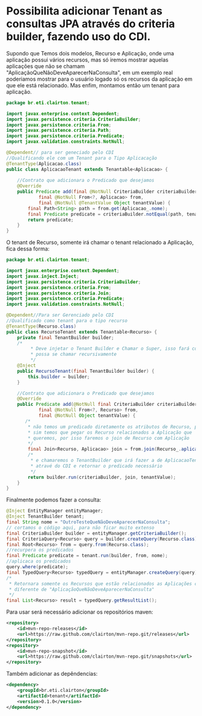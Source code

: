 # Possibilita adicionar Tenant as consultas JPA através do criteria builder, fazendo uso do CDI.

   Supondo que Temos dois modelos, Recurso e Aplicação, onde uma aplicação
possui vários recursos, mas só iremos mostrar aquelas aplicações que não se
chamam "AplicaçãoQueNãoDeveAparecerNaConsulta", em um exemplo real
poderiamos mostrar para o usuário logado só os recursos da aplicação em que
ele está relacionado. Mas enfim, montamos então um tenant para aplicação.
    
```java	
package br.eti.clairton.tenant;

import javax.enterprise.context.Dependent;
import javax.persistence.criteria.CriteriaBuilder;
import javax.persistence.criteria.From;
import javax.persistence.criteria.Path;
import javax.persistence.criteria.Predicate;
import javax.validation.constraints.NotNull;

@Dependent// para ser geneciado pelo CDI
//Qualificando ele com um Tenant para o Tipo Aplicacação
@TenantType(Aplicacao.class)
public class AplicacaoTenant extends Tenantable<Aplicacao> {
	
	//Contrato que adicionara o Predicado que desejamos
	@Override
	public Predicate add(final @NotNull CriteriaBuilder criteriaBuilder,
			final @NotNull From<?, Aplicacao> from,
			final @NotNull @TenantValue Object tenantValue) {
		final Path<String> path = from.get(Aplicacao_.nome);
		final Predicate predicate = criteriaBuilder.notEqual(path, tenantValue);
		return predicate;
	}
}
```
O tenant de Recurso, somente irá chamar o tenant relacionado a Aplicação, fica 
dessa forma:
```java
package br.eti.clairton.tenant;

import javax.enterprise.context.Dependent;
import javax.inject.Inject;
import javax.persistence.criteria.CriteriaBuilder;
import javax.persistence.criteria.From;
import javax.persistence.criteria.Join;
import javax.persistence.criteria.Predicate;
import javax.validation.constraints.NotNull;

@Dependent//Para ser Gerenciado pelo CDI
//Qualificado como tenant para o tipo recurso
@TenantType(Recurso.class)
public class RecursoTenant extends Tenantable<Recurso> {
	private final TenantBuilder builder;
	/*
     	 * Deve injetar o Tenant Builder e Chamar o Super, isso fará com que ele
         * possa se chamar recursivamente
     	 */
	@Inject
	public RecursoTenant(final TenantBuilder builder) {
		this.builder = builder;
	}

	//Contrato que adicionara o Predicado que desejamos
	@Override
	public Predicate add(@NotNull final CriteriaBuilder criteriaBuilder,
			final @NotNull From<?, Recurso> from,
			final @NotNull Object tenantValue) {
       /*
        * não temos um predicado diretamente os atributos de Recurso, para
        * sim temos que pegar os Recurso relacionados a Aplicação que
        * queremos, por isso faremos o join de Recurso com Aplicação
        */
		final Join<Recurso, Aplicacao> join = from.join(Recurso_.aplicacao);
		/*
	     * e chamaremos o TenantBuilder que irá fazer a de AplicacaoTenant#add
	     * atravé do CDI e retornar o predicado necessário
	     */
		return builder.run(criteriaBuilder, join, tenantValue);
	}
}
```
Finalmente podemos fazer a consulta:

```java
@Inject EntityManager entityManager;
@Inject TenantBuilder tenant;
final String nome = "OutroTesteQueNãoDeveAparecerNaConsulta";
// cortamos o código aqui, para não ficar muito extenso
final CriteriaBuilder builder = entityManager.getCriteriaBuilder();
final CriteriaQuery<Recurso> query = builder.createQuery(Recurso.class);
final Root<Recurso> from = query.from(Recurso.class);
//recurpera os predicados
final Predicate predicate = tenant.run(builder, from, nome);
//aplicaca os predicados
query.where(predicate);
final TypedQuery<Recurso> typedQuery = entityManager.createQuery(query);
/*
 * Retornara somente os Recursos que estão relacionados as Aplicações com nome
 * diferente de "AplicaçãoQueNãoDeveAparecerNaConsulta"
 */
final List<Recurso> result = typedQuery.getResultList();
```
Para usar será necessário adicionar os repositórios maven:

```xml
<repository>
	<id>mvn-repo-releases</id>
	<url>https://raw.github.com/clairton/mvn-repo.git/releases</url>
</repository>
<repository>
	<id>mvn-repo-snapshot</id>
	<url>https://raw.github.com/clairton/mvn-repo.git/snapshots</url>
</repository>
```
 Também adicionar as depêndencias:
```xml
<dependency>
    <groupId>br.eti.clairton</groupId>
	<artifactId>tenant</artifactId>
	<version>0.1.0</version>
</dependency>
```
